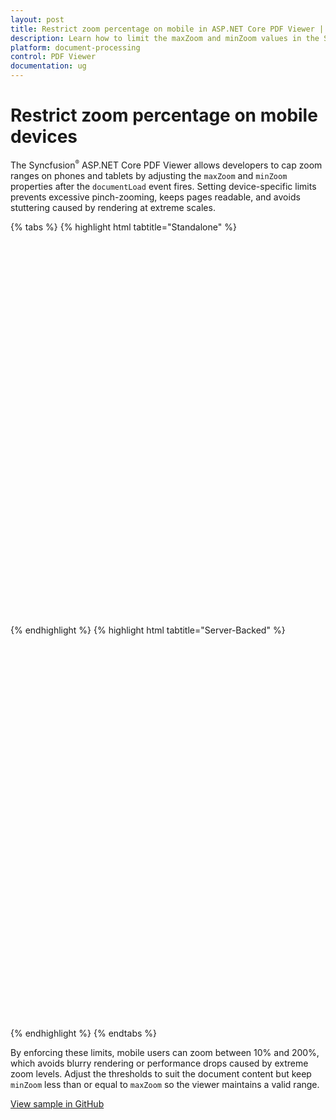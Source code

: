 ```yaml
---
layout: post
title: Restrict zoom percentage on mobile in ASP.NET Core PDF Viewer | Syncfusion
description: Learn how to limit the maxZoom and minZoom values in the Syncfusion ASP.NET Core PDF Viewer to control zoom levels on mobile devices.
platform: document-processing
control: PDF Viewer
documentation: ug
---
```


# Restrict zoom percentage on mobile devices

The Syncfusion<sup style="font-size:70%">&reg;</sup> ASP.NET Core PDF Viewer allows developers to cap zoom ranges on phones and tablets by adjusting the `maxZoom` and `minZoom` properties after the `documentLoad` event fires. Setting device-specific limits prevents excessive pinch-zooming, keeps pages readable, and avoids stuttering caused by rendering at extreme scales.

{% tabs %}
{% highlight html tabtitle="Standalone" %}

<div style="width:100%;height:600px">
    <ejs-pdfviewer id="pdfviewer"
                   style="height:600px"
                   documentPath="https://cdn.syncfusion.com/content/pdf/pdf-succinctly.pdf">
    </ejs-pdfviewer>
</div>

<script>
    function documentLoad() {
        var viewer = document.getElementById('pdfviewer').ej2_instances[0];
        if (ej2_base_1.Browser.isDevice && !viewer.enableDesktopMode) {
            viewer.maxZoom = 200;
            viewer.minZoom = 10;
        }
       else {
            viewer.zoomMode = 'Default';
        }
    }
</script>

{% endhighlight %}
{% highlight html tabtitle="Server-Backed" %}

<div style="width:100%;height:600px">
    <ejs-pdfviewer id="pdfviewer"
                   style="height:600px"
                   serviceUrl="/api/PdfViewer"
                   documentPath="https://cdn.syncfusion.com/content/pdf/pdf-succinctly.pdf">
    </ejs-pdfviewer>
</div>

<script>
    function documentLoad() {
        var viewer = document.getElementById('pdfviewer').ej2_instances[0];
        if (ej2_base_1.Browser.isDevice && !viewer.enableDesktopMode) {
            viewer.maxZoom = 200;
            viewer.minZoom = 10;
        }
       else {
            viewer.zoomMode = 'Default';
        }
    }
</script>

{% endhighlight %}
{% endtabs %}

By enforcing these limits, mobile users can zoom between 10% and 200%, which avoids blurry rendering or performance drops caused by extreme zoom levels. Adjust the thresholds to suit the document content but keep `minZoom` less than or equal to `maxZoom` so the viewer maintains a valid range.

[View sample in GitHub](https://github.com/SyncfusionExamples/asp-core-pdf-viewer-examples/tree/master/How%20to/Restrict%20Zoom%20Percentage%20on%20Mobile%20Devices)
